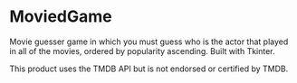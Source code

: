 # MoviedGame

Movie guesser game in which you must guess who is the actor that played in all of the movies, ordered by popularity ascending.
Built with Tkinter.

This product uses the TMDB API but is not endorsed or certified by TMDB.